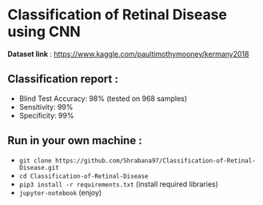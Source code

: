 # Classification of Retinal Disease using CNN
**Dataset link** : https://www.kaggle.com/paultimothymooney/kermany2018
## Classification report :
* Blind Test Accuracy: 98% (tested on 968 samples)
* Sensitivity: 99%
* Specificity: 99%
## Run in your own machine :
* `git clone https://github.com/Shrabana97/Classification-of-Retinal-Disease.git`
* `cd Classification-of-Retinal-Disease`
* `pip3 install -r requirements.txt` (install required libraries)
* `jupyter-notebook` (enjoy)
